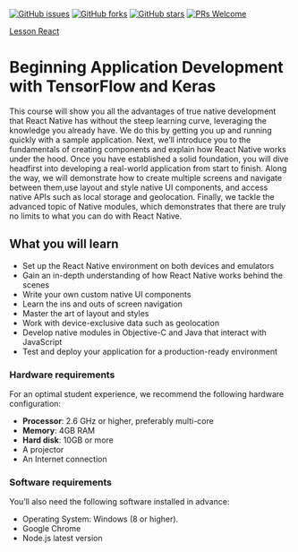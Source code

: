 [![GitHub issues](https://img.shields.io/github/issues/TrainingByPackt/Beginning-Frontend-Development-with-React.svg)](https://github.com/TrainingByPackt/Beginning-Frontend-Development-with-React/issues)
[![GitHub forks](https://img.shields.io/github/forks/TrainingByPackt/Beginning-Frontend-Development-with-React.svg)](https://github.com/TrainingByPackt/Beginning-Frontend-Development-with-React/network)
[![GitHub stars](https://img.shields.io/github/stars/TrainingByPackt/Beginning-Frontend-Development-with-React.svg)](https://github.com/TrainingByPackt/Beginning-Frontend-Development-with-React/stargazers)
[![PRs Welcome](https://img.shields.io/badge/PRs-welcome-brightgreen.svg)](https://github.com/TrainingByPackt/Beginning-Frontend-Development-with-React/pulls)

[Lesson React](https://learning.oreilly.com/live-training/courses/beginning-frontend-development-with-react/0636920246619/)


# Beginning Application Development with TensorFlow and Keras
This course will show you all the advantages of true native development that React Native has without the steep learning curve, leveraging the knowledge you already have. We do this by getting you up and running quickly with a sample application. Next, we’ll introduce you to the fundamentals of creating components and explain how React Native works under the hood. Once you have established a solid foundation, you will dive headfirst into developing a real-world application from start to finish. Along the way, we will demonstrate how to create multiple screens and navigate between them,use layout and style native UI components, and access native APIs such as local storage and geolocation. Finally, we tackle the advanced topic of Native modules, which demonstrates that there are truly no limits to what you can do with React Native.


## What you will learn
* Set up the React Native environment on both devices and emulators
* Gain an in-depth understanding of how React Native works behind the scenes
* Write your own custom native UI components
* Learn the ins and outs of screen navigation
* Master the art of layout and styles
* Work with device-exclusive data such as geolocation
* Develop native modules in Objective-C and Java that interact with JavaScript
* Test and deploy your application for a production-ready environment


### Hardware requirements
For an optimal student experience, we recommend the following hardware configuration:
* **Processor**: 2.6 GHz or higher, preferably multi-core
* **Memory**: 4GB RAM
* **Hard disk**: 10GB or more
* A projector 
* An Internet connection


### Software requirements
You’ll also need the following software installed in advance:
* Operating System: Windows (8 or higher).
* Google Chrome
* Node.js latest version 




